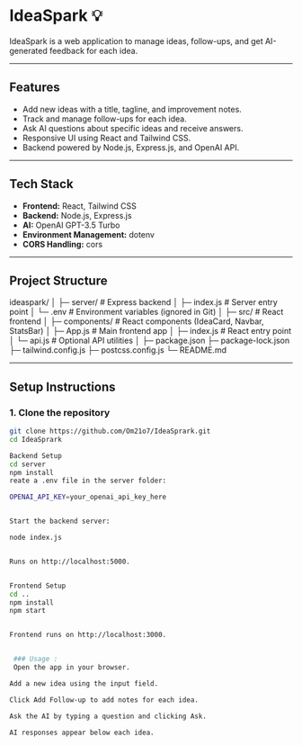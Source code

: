 # IdeaSpark 💡

IdeaSpark is a web application to manage ideas, follow-ups, and get AI-generated feedback for each idea.

---

## Features

- Add new ideas with a title, tagline, and improvement notes.
- Track and manage follow-ups for each idea.
- Ask AI questions about specific ideas and receive answers.
- Responsive UI using React and Tailwind CSS.
- Backend powered by Node.js, Express.js, and OpenAI API.

---

## Tech Stack

- **Frontend:** React, Tailwind CSS
- **Backend:** Node.js, Express.js
- **AI:** OpenAI GPT-3.5 Turbo
- **Environment Management:** dotenv
- **CORS Handling:** cors

---

## Project Structure

ideaspark/
│
├─ server/ # Express backend
│ ├─ index.js # Server entry point
│ └─ .env # Environment variables (ignored in Git)
│
├─ src/ # React frontend
│ ├─ components/ # React components (IdeaCard, Navbar, StatsBar)
│ ├─ App.js # Main frontend app
│ ├─ index.js # React entry point
│ └─ api.js # Optional API utilities
│
├─ package.json
├─ package-lock.json
├─ tailwind.config.js
├─ postcss.config.js
└─ README.md


---

## Setup Instructions

### 1. Clone the repository
```bash
git clone https://github.com/Om21o7/IdeaSprark.git
cd IdeaSprark

Backend Setup
cd server
npm install
reate a .env file in the server folder:

OPENAI_API_KEY=your_openai_api_key_here


Start the backend server:

node index.js


Runs on http://localhost:5000.


Frontend Setup
cd ..
npm install
npm start


Frontend runs on http://localhost:3000.


 ### Usage :
 Open the app in your browser.

Add a new idea using the input field.

Click Add Follow-up to add notes for each idea.

Ask the AI by typing a question and clicking Ask.

AI responses appear below each idea.